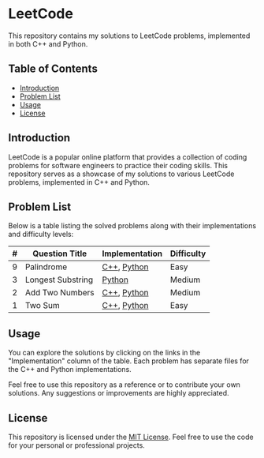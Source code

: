 # LeetCode

This repository contains my solutions to LeetCode problems, implemented in both C++ and Python.

## Table of Contents

- [Introduction](#introduction)
- [Problem List](#problem-list)
- [Usage](#usage)
- [License](#license)

## Introduction

LeetCode is a popular online platform that provides a collection of coding problems for software engineers to practice
their coding skills. This repository serves as a showcase of my solutions to various LeetCode problems, implemented in
C++ and Python.

## Problem List

Below is a table listing the solved problems along with their implementations and difficulty levels:

| #   | Question Title    | Implementation                                                         | Difficulty |
| --- | ----------------- | ---------------------------------------------------------------------- | ---------- |
| 9   | Palindrome        | [C++](./Easy/Palindrome.cpp), [Python](./Easy/Palindrome.py)           | Easy       |
| 3   | Longest Substring | [Python](./Medium/LongestSubstring.py)                                 | Medium     |
| 2   | Add Two Numbers   | [C++](./Medium/AddTwoNumbers.cpp), [Python](./Medium/AddTwoNumbers.py) | Medium     |
| 1   | Two Sum           | [C++](./Easy/TwoSum.cpp), [Python](./Easy/TwoSum.py)                   | Easy       |

## Usage

You can explore the solutions by clicking on the links in the "Implementation" column of the table. Each problem has
separate files for the C++ and Python implementations.

Feel free to use this repository as a reference or to contribute your own solutions. Any suggestions or improvements are
highly appreciated.

## License

This repository is licensed under the [MIT License](LICENSE). Feel free to use the code for your personal or
professional projects.
